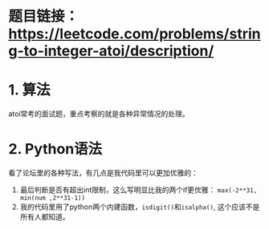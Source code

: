 # 题目链接： https://leetcode.com/problems/string-to-integer-atoi/description/

# 1. 算法
atoi常考的面试题，重点考察的就是各种异常情况的处理。


# 2. Python语法
看了论坛里的各种写法，有几点是我代码里可以更加优雅的：
1. 最后判断是否有超出int限制，这么写明显比我的两个if更优雅： ```max(-2**31, min(num ,2**31-1))```
2. 我的代码里用了python两个内建函数，```isdigit()```和```isalpha()```, 这个应该不是所有人都知道。
